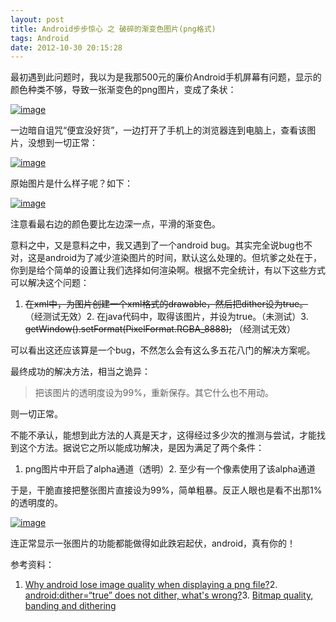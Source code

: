 ```yaml
---
layout: post
title: Android步步惊心 之 破碎的渐变色图片(png格式)
tags: Android
date: 2012-10-30 20:15:28
---
```


最初遇到此问题时，我以为是我那500元的廉价Android手机屏幕有问题，显示的颜色种类不够，导致一张渐变色的png图片，变成了条状：

[![image](http://freewind.me/wp-content/uploads/2012/10/image_thumb5.png "image")](http://freewind.me/wp-content/uploads/2012/10/image4.png)

一边暗自诅咒“便宜没好货”，一边打开了手机上的浏览器连到电脑上，查看该图片，没想到一切正常：

[![image](http://freewind.me/wp-content/uploads/2012/10/image_thumb6.png "image")](http://freewind.me/wp-content/uploads/2012/10/image5.png)

原始图片是什么样子呢？如下：

[![image](http://freewind.me/wp-content/uploads/2012/10/image_thumb7.png "image")](http://freewind.me/wp-content/uploads/2012/10/image6.png)

注意看最右边的颜色要比左边深一点，平滑的渐变色。

意料之中，又是意料之中，我又遇到了一个android bug。其实完全说bug也不对，这是android为了减少渲染图片的时间，默认这么处理的。但坑爹之处在于，你到是给个简单的设置让我们选择如何渲染啊。根据不完全统计，有以下这些方式可以解决这个问题：

1.  <strike>在xml中，为图片创建一个xml格式的drawable，然后把dither设为true。</strike> （经测试无效）2.  在java代码中，取得该图片，并设为true。（未测试）3.  <strike>getWindow().setFormat(PixelFormat.RGBA_8888);</strike> （经测试无效）

可以看出这还应该算是一个bug，不然怎么会有这么多五花八门的解决方案呢。

最终成功的解决方法，相当之诡异：

> 把该图片的透明度设为99%，重新保存。其它什么也不用动。

则一切正常。

不能不承认，能想到此方法的人真是天才，这得经过多少次的推测与尝试，才能找到这个方法。据说它之所以能成功解决，是因为满足了两个条件：

1.  png图片中开启了alpha通道（透明）2.  至少有一个像素使用了该alpha通道

于是，干脆直接把整张图片直接设为99%，简单粗暴。反正人眼也是看不出那1%的透明度的。

[![image](http://freewind.me/wp-content/uploads/2012/10/image_thumb8.png "image")](http://freewind.me/wp-content/uploads/2012/10/image7.png)

连正常显示一张图片的功能都能做得如此跌宕起伏，android，真有你的！

参考资料：

1.  [Why android lose image quality when displaying a png file?](http://stackoverflow.com/questions/13137735/why-android-lose-image-quality-when-displaying-a-png-file/13138028#13138028)2.  [android:dither=“true” does not dither, what's wrong?](http://stackoverflow.com/questions/4769885/androiddither-true-does-not-dither-whats-wrong)3.  [Bitmap quality, banding and dithering](http://www.curious-creature.org/2010/12/08/bitmap-quality-banding-and-dithering/)
